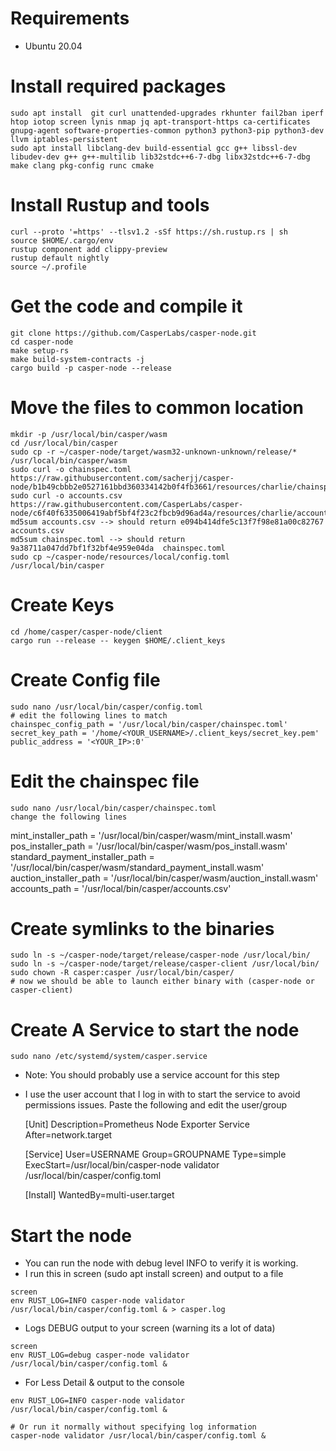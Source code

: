 # Requirements

- Ubuntu 20.04

# Install required packages
    
    sudo apt install  git curl unattended-upgrades rkhunter fail2ban iperf htop iotop screen lynis nmap jq apt-transport-https ca-certificates gnupg-agent software-properties-common python3 python3-pip python3-dev llvm iptables-persistent
    sudo apt install libclang-dev build-essential gcc g++ libssl-dev libudev-dev g++ g++-multilib lib32stdc++6-7-dbg libx32stdc++6-7-dbg make clang pkg-config runc cmake
    
# Install Rustup and tools
    
    curl --proto '=https' --tlsv1.2 -sSf https://sh.rustup.rs | sh
    source $HOME/.cargo/env
    rustup component add clippy-preview
    rustup default nightly
    source ~/.profile
    
# Get the code and compile it

    git clone https://github.com/CasperLabs/casper-node.git
    cd casper-node
    make setup-rs
    make build-system-contracts -j
    cargo build -p casper-node --release
    
# Move the files to common location

    mkdir -p /usr/local/bin/casper/wasm
    cd /usr/local/bin/casper
    sudo cp -r ~/casper-node/target/wasm32-unknown-unknown/release/* /usr/local/bin/casper/wasm
    sudo curl -o chainspec.toml https://raw.githubusercontent.com/sacherjj/casper-node/b1b49cbbb2e0527161bbd360334142b0f4fb3661/resources/charlie/chainspec.toml
    sudo curl -o accounts.csv https://raw.githubusercontent.com/CasperLabs/casper-node/c6f40f6335006419abf5bf4f23c2fbcb9d96ad4a/resources/charlie/accounts.csv
    md5sum accounts.csv --> should return e094b414dfe5c13f7f98e81a00c82767  accounts.csv
    md5sum chainspec.toml --> should return 9a38711a047dd7bf1f32bf4e959e04da  chainspec.toml
    sudo cp ~/casper-node/resources/local/config.toml /usr/local/bin/casper
    
# Create Keys

    cd /home/casper/casper-node/client
    cargo run --release -- keygen $HOME/.client_keys

# Create Config file

    sudo nano /usr/local/bin/casper/config.toml
    # edit the following lines to match
    chainspec_config_path = '/usr/local/bin/casper/chainspec.toml'
    secret_key_path = '/home/<YOUR_USERNAME>/.client_keys/secret_key.pem'
    public_address = '<YOUR_IP>:0'

# Edit the chainspec file

    sudo nano /usr/local/bin/casper/chainspec.toml
    change the following lines 
mint_installer_path = '/usr/local/bin/casper/wasm/mint_install.wasm'
pos_installer_path = '/usr/local/bin/casper/wasm/pos_install.wasm'
standard_payment_installer_path = '/usr/local/bin/casper/wasm/standard_payment_install.wasm'
auction_installer_path = '/usr/local/bin/casper/wasm/auction_install.wasm'
accounts_path = '/usr/local/bin/casper/accounts.csv'


# Create symlinks to the binaries

    sudo ln -s ~/casper-node/target/release/casper-node /usr/local/bin/
    sudo ln -s ~/casper-node/target/release/casper-client /usr/local/bin/
    sudo chown -R casper:casper /usr/local/bin/casper/
    # now we should be able to launch either binary with (casper-node or casper-client)
    
# Create A Service to start the node
    
    sudo nano /etc/systemd/system/casper.service
    
    
- Note: You should probably use a service account for this step 

- I use the user account that I log in with to start the service to avoid permissions issues.
Paste the following and edit the user/group

    [Unit]
    Description=Prometheus Node Exporter Service
    After=network.target

    [Service]
    User=USERNAME
    Group=GROUPNAME
    Type=simple
    ExecStart=/usr/local/bin/casper-node validator /usr/local/bin/casper/config.toml

    [Install]
    WantedBy=multi-user.target


# Start the node
    
- You can run the node with debug level INFO to verify it is working.
- I run this in screen (sudo apt install screen) and output to a file
```
screen
env RUST_LOG=INFO casper-node validator /usr/local/bin/casper/config.toml & > casper.log
```
 
- Logs DEBUG output to your screen (warning its a lot of data)
```
screen    
env RUST_LOG=debug casper-node validator /usr/local/bin/casper/config.toml & 
``` 

- For Less Detail & output to the console
```
env RUST_LOG=INFO casper-node validator /usr/local/bin/casper/config.toml & 
```

    # Or run it normally without specifying log information
    casper-node validator /usr/local/bin/casper/config.toml &
